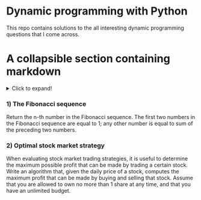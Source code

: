 # Dynamic programming with Python
This repo contains solutions to the all interesting dynamic programming questions that I come across.

# A collapsible section containing markdown
<details>
  <summary>Click to expand!</summary>
  
  ## Heading
  1. A numbered
  2. list
     * With some
     * Sub bullets
</details>

### 1) The Fibonacci sequence
Return the n-th number in the Fibonacci sequence. The first two numbers in the Fibonacci sequence are equal to 1; any other number is equal to sum of the preceding two numbers.

### 2) Optimal stock market strategy
When evaluating stock market trading strategies, it is useful to determine the maximum possible profit that can be made by trading a certain stock. Write an algorithm that, given the daily price of a stock, computes the maximum profit that can be made by buying and selling that stock. Assume that you are allowed to own no more than 1 share at any time, and that you have an unlimited budget.
